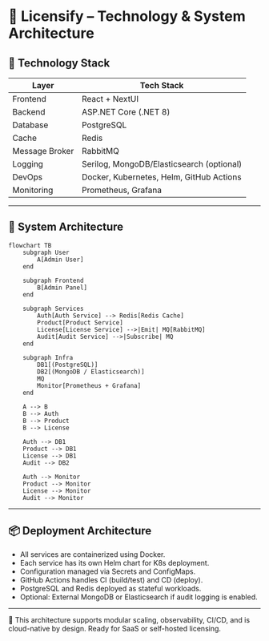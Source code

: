 # 🧠 Licensify – Technology & System Architecture

## 🔧 Technology Stack

| Layer          | Tech Stack                                |
| -------------- | ----------------------------------------- |
| Frontend       | React + NextUI                            |
| Backend        | ASP.NET Core (.NET 8)                     |
| Database       | PostgreSQL                                |
| Cache          | Redis                                     |
| Message Broker | RabbitMQ                                  |
| Logging        | Serilog, MongoDB/Elasticsearch (optional) |
| DevOps         | Docker, Kubernetes, Helm, GitHub Actions  |
| Monitoring     | Prometheus, Grafana                       |

---

## 🧱 System Architecture

```mermaid
flowchart TB
    subgraph User
        A[Admin User]
    end

    subgraph Frontend
        B[Admin Panel]
    end

    subgraph Services
        Auth[Auth Service] --> Redis[Redis Cache]
        Product[Product Service]
        License[License Service] -->|Emit| MQ[RabbitMQ]
        Audit[Audit Service] -->|Subscribe| MQ
    end

    subgraph Infra
        DB1[(PostgreSQL)]
        DB2[(MongoDB / Elasticsearch)]
        MQ
        Monitor[Prometheus + Grafana]
    end

    A --> B
    B --> Auth
    B --> Product
    B --> License

    Auth --> DB1
    Product --> DB1
    License --> DB1
    Audit --> DB2

    Auth --> Monitor
    Product --> Monitor
    License --> Monitor
    Audit --> Monitor
```

---

## 📦 Deployment Architecture

* All services are containerized using Docker.
* Each service has its own Helm chart for K8s deployment.
* Configuration managed via Secrets and ConfigMaps.
* GitHub Actions handles CI (build/test) and CD (deploy).
* PostgreSQL and Redis deployed as stateful workloads.
* Optional: External MongoDB or Elasticsearch if audit logging is enabled.

---

👊 This architecture supports modular scaling, observability, CI/CD, and is cloud-native by design. Ready for SaaS or self-hosted licensing.
